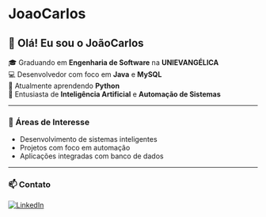 # JoaoCarlos

## 👋 Olá! Eu sou o JoãoCarlos

🎓 Graduando em **Engenharia de Software** na **UNIEVANGÉLICA**  
💻 Desenvolvedor com foco em **Java** e **MySQL**  
🐍 Atualmente aprendendo **Python**  
🤖 Entusiasta de **Inteligência Artificial** e **Automação de Sistemas**  

---

### 🚀 Áreas de Interesse
- Desenvolvimento de sistemas inteligentes
- Projetos com foco em automação
- Aplicações integradas com banco de dados

---

### 📫 Contato
[![LinkedIn](https://img.shields.io/badge/LinkedIn-0077B5?style=flat&logo=linkedin&logoColor=white)](https://www.linkedin.com/in/joão-carlos-rodrigues-da-silva-b973592a3)
